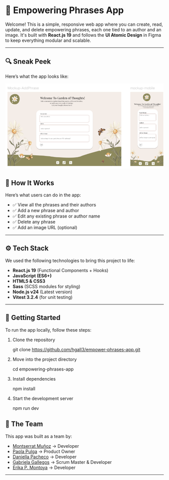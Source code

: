 # 🌱 Empowering Phrases App

Welcome! This is a simple, responsive web app where you can create, read, update, and delete empowering phrases, each one tied to an author and an image. It's built with **React.js 19** and follows the **UI Atomic Design** in Figma to keep everything modular and scalable.

---
## 🔍 Sneak Peek

Here’s what the app looks like:

![Screenshot of Empowering Phrases App](./src/assets/sneakpeek2.png)

## 🧠 How It Works

Here’s what users can do in the app:

- ✅ View all the phrases and their authors  
- ✅ Add a new phrase and author  
- ✅ Edit any existing phrase or author name  
- ✅ Delete any phrase  
- ✅ Add an image URL (optional)

---

## ⚙️ Tech Stack

We used the following technologies to bring this project to life:

- **React.js 19** (Functional Components + Hooks)
- **JavaScript (ES6+)**
- **HTML5 & CSS3**
- **Sass** (SCSS modules for styling)
- **Node.js v24** (Latest version)
- **Vitest 3.2.4** (for unit testing)

---

## 🧾 Getting Started

To run the app locally, follow these steps:

1. Clone the repository

    git clone https://github.com/hgall3/empower-phrases-app.git

2. Move into the project directory

    cd empowering-phrases-app

3. Install dependencies

    npm install

4. Start the development server

    npm run dev


## 👥 The Team

This app was built as a team by:

* [Montserrat Muñoz](https://github.com/Montc027) → Developer
* [Paola Pulga](https://github.com/Pao-Pul) → Product Owner
* [Daniella Pacheco](https://github.com/DaniPacheco8) → Developer
* [Gabriela Gallegos](https://github.com/hgall3) → Scrum Master & Developer
* [Erika P. Montoya](https://github.com/DevErika) → Developer

---





